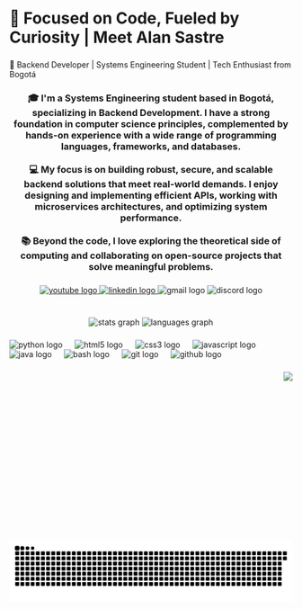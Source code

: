 <h1 align="left">🎯 Focused on Code, Fueled by Curiosity | Meet Alan Sastre</h1>

###

<p align="left">🚀 Backend Developer | Systems Engineering Student | Tech Enthusiast from Bogotá</p>

###

<h3 align="center">🎓 I'm a Systems Engineering student based in Bogotá, specializing in Backend Development. I have a strong foundation in computer science principles, complemented by hands-on experience with a wide range of programming languages, frameworks, and databases.<br><br>💻 My focus is on building robust, secure, and scalable backend solutions that meet real-world demands. I enjoy designing and implementing efficient APIs, working with microservices architectures, and optimizing system performance.<br><br>📚 Beyond the code, I love exploring the theoretical side of computing and collaborating on open-source projects that solve meaningful problems.</h3>

###

<div align="center">
  <a href="https://www.youtube.com/@alansastre1578" target="_blank">
    <img src="https://raw.githubusercontent.com/maurodesouza/profile-readme-generator/master/src/assets/icons/social/youtube/default.svg" width="179" height="47" alt="youtube logo"  />
  </a>
  <a href="www.linkedin.com/in/alan-sastre" target="">
    <img src="https://raw.githubusercontent.com/maurodesouza/profile-readme-generator/master/src/assets/icons/social/linkedin/default.svg" width="179" height="47" alt="linkedin logo"  />
  </a>
  <img src="https://raw.githubusercontent.com/maurodesouza/profile-readme-generator/master/src/assets/icons/social/gmail/default.svg" width="179" height="47" alt="gmail logo"  />
  
  <img src="https://raw.githubusercontent.com/maurodesouza/profile-readme-generator/master/src/assets/icons/social/discord/default.svg" width="179" height="47" alt="discord logo"  />
</div>

###

<br clear="both">

<div align="center">
  <img src="https://github-readme-stats.vercel.app/api?username=Alan-sastre&hide_title=true&hide_rank=false&show_icons=true&include_all_commits=true&count_private=true&disable_animations=false&theme=dark&locale=en&hide_border=true" height="150" alt="stats graph"  />
  <img src="https://github-readme-stats.vercel.app/api/top-langs?username=Alan-sastre&locale=en&hide_title=false&layout=compact&card_width=320&langs_count=5&theme=dark&hide_border=true" height="150" alt="languages graph"  />
</div>

###

<div align="left">
  <img src="https://cdn.jsdelivr.net/gh/devicons/devicon/icons/python/python-original.svg" height="43" alt="python logo"  />
  <img width="14" />
  <img src="https://cdn.jsdelivr.net/gh/devicons/devicon/icons/html5/html5-original.svg" height="43" alt="html5 logo"  />
  <img width="14" />
  <img src="https://cdn.jsdelivr.net/gh/devicons/devicon/icons/css3/css3-original.svg" height="43" alt="css3 logo"  />
  <img width="14" />
  <img src="https://cdn.jsdelivr.net/gh/devicons/devicon/icons/javascript/javascript-original.svg" height="43" alt="javascript logo"  />
  <img width="14" />
  <img src="https://cdn.jsdelivr.net/gh/devicons/devicon/icons/java/java-original.svg" height="43" alt="java logo"  />
  <img width="14" />
  <img src="https://cdn.jsdelivr.net/gh/devicons/devicon/icons/bash/bash-original.svg" height="43" alt="bash logo"  />
  <img width="14" />
  <img src="https://cdn.jsdelivr.net/gh/devicons/devicon/icons/git/git-original.svg" height="43" alt="git logo"  />
  <img width="14" />
  <img src="https://cdn.jsdelivr.net/gh/devicons/devicon/icons/github/github-original.svg" height="43" alt="github logo"  />
</div>

###

<img align="right" height="300" src="https://media1.tenor.com/m/Fxf0peSYg_IAAAAd/invincible-edit.gif"  />

###

<br clear="both">

<img src="https://raw.githubusercontent.com/Alan-sastre/Alan-sastre/output/snake.svg" alt="Snake animation" />

###
